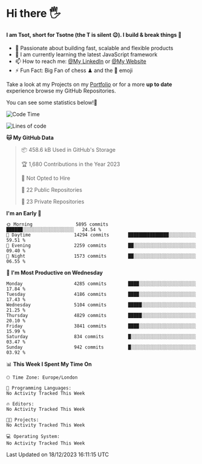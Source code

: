 # Hi there :raised_hand_with_fingers_splayed:
#### I am Tsot, short for Tsotne (the T is silent :wink:). I build & break things :space_invader:
- :telescope: Passionate about building fast, scalable and flexible products
- :seedling: I am currently learning the latest JavaScript framework 
- :mailbox: How to reach me: [@My LinkedIn](https://www.linkedin.com/in/tsotne-gvadzabia/) or [@My Website](https://tsotne.co.uk/contact)
- :zap: Fun Fact: Big Fan of chess ♟ and the 👾 emoji

Take a look at my Projects on my [Portfolio](https://tsotne.co.uk/) or for a more **up to date** experience browse my GitHub Repositories.

You can see some statistics below!:space_invader:
<!--START_SECTION:waka-->
![Code Time](http://img.shields.io/badge/Code%20Time-761%20hrs%202%20mins-blue)

![Lines of code](https://img.shields.io/badge/From%20Hello%20World%20I%27ve%20Written-9.0%20million%20lines%20of%20code-blue)

**🐱 My GitHub Data** 

> 📦 458.6 kB Used in GitHub's Storage 
 > 
> 🏆 1,680 Contributions in the Year 2023
 > 
> 🚫 Not Opted to Hire
 > 
> 📜 22 Public Repositories 
 > 
> 🔑 23 Private Repositories 
 > 
**I'm an Early 🐤** 

```text
🌞 Morning                5895 commits        ██████░░░░░░░░░░░░░░░░░░░   24.54 % 
🌆 Daytime                14294 commits       ███████████████░░░░░░░░░░   59.51 % 
🌃 Evening                2259 commits        ██░░░░░░░░░░░░░░░░░░░░░░░   09.40 % 
🌙 Night                  1573 commits        ██░░░░░░░░░░░░░░░░░░░░░░░   06.55 % 
```
📅 **I'm Most Productive on Wednesday** 

```text
Monday                   4285 commits        ████░░░░░░░░░░░░░░░░░░░░░   17.84 % 
Tuesday                  4186 commits        ████░░░░░░░░░░░░░░░░░░░░░   17.43 % 
Wednesday                5104 commits        █████░░░░░░░░░░░░░░░░░░░░   21.25 % 
Thursday                 4829 commits        █████░░░░░░░░░░░░░░░░░░░░   20.10 % 
Friday                   3841 commits        ████░░░░░░░░░░░░░░░░░░░░░   15.99 % 
Saturday                 834 commits         █░░░░░░░░░░░░░░░░░░░░░░░░   03.47 % 
Sunday                   942 commits         █░░░░░░░░░░░░░░░░░░░░░░░░   03.92 % 
```


📊 **This Week I Spent My Time On** 

```text
🕑︎ Time Zone: Europe/London

💬 Programming Languages: 
No Activity Tracked This Week

🔥 Editors: 
No Activity Tracked This Week

🐱‍💻 Projects: 
No Activity Tracked This Week

💻 Operating System: 
No Activity Tracked This Week
```


 Last Updated on 18/12/2023 16:11:15 UTC
<!--END_SECTION:waka-->
